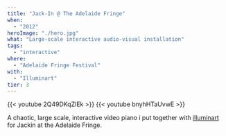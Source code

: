 ```yaml
---
title: "Jack-In @ The Adelaide Fringe"
when: 
  - "2012"
heroImage: "./hero.jpg"
what: "Large-scale interactive audio-visual installation"
tags: 
  - "interactive"
where:
  - "Adelaide Fringe Festival"
with:
  - "Illuminart"
tier: 3
---
```


{{< youtube 2Q49DKqZlEk >}}
{{< youtube bnyhHTaUvwE >}}

A chaotic, large scale, interactive video piano i put together with [illuminart](https://illuminart.com.au/) for Jackin at the Adelaide Fringe.